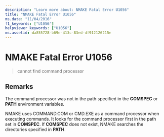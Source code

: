 ```yaml
---
description: "Learn more about: NMAKE Fatal Error U1056"
title: "NMAKE Fatal Error U1056"
ms.date: "11/04/2016"
f1_keywords: ["U1056"]
helpviewer_keywords: ["U1056"]
ms.assetid: da855728-b69e-413c-83ed-df912126215e
---
```

# NMAKE Fatal Error U1056

> cannot find command processor

## Remarks

The command processor was not in the path specified in the **COMSPEC** or **PATH** environment variables.

NMAKE uses COMMAND.COM or CMD.EXE as a command processor when executing commands. It looks for the command processor first in the path set in **COMSPEC**. If **COMSPEC** does not exist, NMAKE searches the directories specified in **PATH**.
